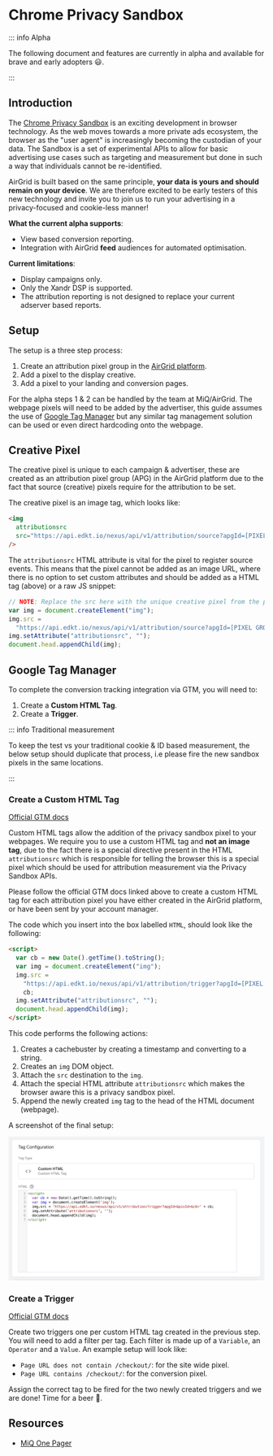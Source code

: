 # Chrome Privacy Sandbox

::: info Alpha

The following document and features are currently in alpha and available for
brave and early adopters 😃.

:::

## Introduction

The [Chrome Privacy Sandbox](https://privacysandbox.com/) is an exciting
development in browser technology. As the web moves towards a more private ads
ecosystem, the browser as the "user agent" is increasingly becoming the
custodian of your data. The Sandbox is a set of experimental APIs to allow for
basic advertising use cases such as targeting and measurement but done in such a
way that individuals cannot be re-identified.

AirGrid is built based on the same principle, **your data is yours and should
remain on your device**. We are therefore excited to be early testers of this
new technology and invite you to join us to run your advertising in a
privacy-focused and cookie-less manner!

**What the current alpha supports**:

- View based conversion reporting.
- Integration with AirGrid **feed** audiences for automated optimisation.

**Current limitations**:

- Display campaigns only.
- Only the Xandr DSP is supported.
- The attribution reporting is not designed to replace your current adserver
  based reports.

## Setup

The setup is a three step process:

1. Create an attribution pixel group in the
   [AirGrid platform](https://app.airgrid.io).
2. Add a pixel to the display creative.
3. Add a pixel to your landing and conversion pages.

For the alpha steps 1 & 2 can be handled by the team at MiQ/AirGrid. The webpage
pixels will need to be added by the advertiser, this guide assumes the use of
[Google Tag Manager](https://tagmanager.google.com/) but any similar tag
management solution can be used or even direct hardcoding onto the webpage.

## Creative Pixel

The creative pixel is unique to each campaign & advertiser, these are created as
an attribution pixel group (APG) in the AirGrid platform due to the fact that
source (creative) pixels require for the attribution to be set.

The creative pixel is an image tag, which looks like:

```html
<img
  attributionsrc
  src="https://api.edkt.io/nexus/api/v1/attribution/source?apgId=[PIXEL GROUP ID]&adDom=${ADSXT_AD_SYSTEM_DOMAIN}&adPubId=${ADSXT_PUBLISHER_ID}&aucId=${AUCTION_ID}&bunId=${BUNDLE_ID}&camId=${CAMPAIGN_ID}&crId=${CREATIVE_ID}&excId=${EXCHANGE_ID}&inoId=...."
/>
```

The `attributionsrc` HTML attribute is vital for the pixel to register source
events. This means that the pixel cannot be added as an image URL, where there
is no option to set custom attributes and should be added as a HTML tag (above)
or a raw JS snippet:

```js
// NOTE: Replace the src here with the unique creative pixel from the platform.
var img = document.createElement("img");
img.src =
  "https://api.edkt.io/nexus/api/v1/attribution/source?apgId=[PIXEL GROUP ID]&adDom=${ADSXT_AD_SYSTEM_DOMAIN}&adPubId=...";
img.setAttribute("attributionsrc", "");
document.head.appendChild(img);
```

## Google Tag Manager

To complete the conversion tracking integration via GTM, you will need to:

1. Create a **Custom HTML Tag**.
2. Create a **Trigger**.

::: info Traditional measurement

To keep the test vs your traditional cookie & ID based measurement, the below
setup should duplicate that process, i.e please fire the new sandbox pixels in
the same locations.

:::

### Create a Custom HTML Tag

[Official GTM docs](https://support.google.com/tagmanager/answer/6107167)

Custom HTML tags allow the addition of the privacy sandbox pixel to your
webpages. We require you to use a custom HTML tag and **not an image tag**, due
to the fact there is a special directive present in the HTML `attributionsrc`
which is responsible for telling the browser this is a special pixel which
should be used for attribution measurement via the Privacy Sandbox APIs.

Please follow the official GTM docs linked above to create a custom HTML tag for
each attribution pixel you have either created in the AirGrid platform, or have
been sent by your account manager.

The code which you insert into the box labelled `HTML`, should look like the
following:

```html
<script>
  var cb = new Date().getTime().toString();
  var img = document.createElement("img");
  img.src =
    "https://api.edkt.io/nexus/api/v1/attribution/trigger?apgId=[PIXEL GROUP ID]&pixId=[PIXEL ID]&cb=" +
    cb;
  img.setAttribute("attributionsrc", "");
  document.head.appendChild(img);
</script>
```

This code performs the following actions:

1. Creates a cachebuster by creating a timestamp and converting to a string.
2. Creates an `img` DOM object.
3. Attach the `src` destination to the `img`.
4. Attach the special HTML attribute `attributionsrc` which makes the browser
   aware this is a privacy sandbox pixel.
5. Append the newly created `img` tag to the head of the HTML document
   (webpage).

A screenshot of the final setup:

![gtm-pixel](../images/gtm-pixel.png "google tag manager pixel")

### Create a Trigger

[Official GTM docs](https://support.google.com/tagmanager/answer/7679316)

Create two triggers one per custom HTML tag created in the previous step. You
will need to add a filter per tag. Each filter is made up of a `Variable`, an
`Operator` and a `Value`. An example setup will look like:

- `Page URL does not contain /checkout/`: for the site wide pixel.
- `Page URL contains /checkout/`: for the conversion pixel.

Assign the correct tag to be fired for the two newly created triggers and we are
done! Time for a beer 🍺.

## Resources

- [MiQ One Pager](../pdfs/miq-ara-testing.pdf)
